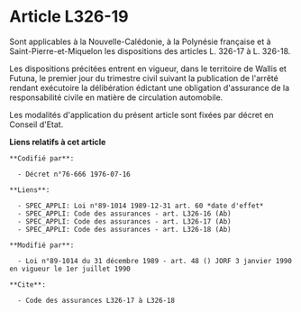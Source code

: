 # Article L326-19

Sont applicables à la Nouvelle-Calédonie, à la Polynésie française et à Saint-Pierre-et-Miquelon les dispositions des
articles L. 326-17 à L. 326-18.

Les dispositions précitées entrent en vigueur, dans le territoire de Wallis et Futuna, le premier jour du trimestre civil
suivant la publication de l'arrêté rendant exécutoire la délibération édictant une obligation d'assurance de la
responsabilité civile en matière de circulation automobile.

Les modalités d'application du présent article sont fixées par décret en Conseil d'Etat.

**Liens relatifs à cet article**

	**Codifié par**:

	  - Décret n°76-666 1976-07-16

	**Liens**:

	  - SPEC_APPLI: Loi n°89-1014 1989-12-31 art. 60 *date d'effet*
	  - SPEC_APPLI: Code des assurances - art. L326-16 (Ab)
	  - SPEC_APPLI: Code des assurances - art. L326-17 (Ab)
	  - SPEC_APPLI: Code des assurances - art. L326-18 (Ab)

	**Modifié par**:

	  - Loi n°89-1014 du 31 décembre 1989 - art. 48 () JORF 3 janvier 1990 en vigueur le 1er juillet 1990

	**Cite**:

	  - Code des assurances L326-17 à L326-18

